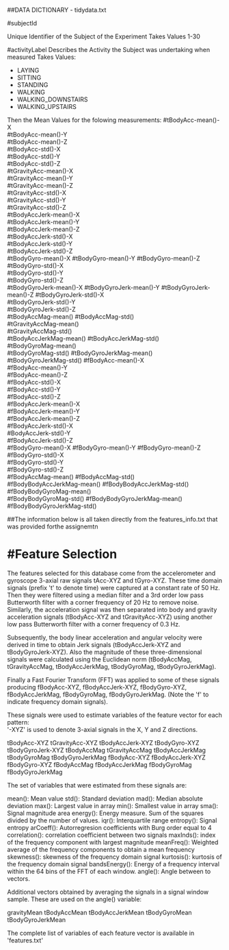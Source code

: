 
##DATA DICTIONARY - tidydata.txt

#subjectId

Unique Identifier of the Subject of the Experiment 
Takes Values 1-30

#activityLabel
Describes the Activity the Subject was undertaking when measured
Takes Values:
* LAYING
* SITTING
* STANDING
* WALKING
* WALKING_DOWNSTAIRS
* WALKING_UPSTAIRS

Then the Mean Values for the folowing measurements:
#tBodyAcc-mean()-X	
#tBodyAcc-mean()-Y	
#tBodyAcc-mean()-Z	
#tBodyAcc-std()-X	
#tBodyAcc-std()-Y	
#tBodyAcc-std()-Z	
#tGravityAcc-mean()-X	
#tGravityAcc-mean()-Y	
#tGravityAcc-mean()-Z	
#tGravityAcc-std()-X	
#tGravityAcc-std()-Y	
#tGravityAcc-std()-Z	
#tBodyAccJerk-mean()-X	
#tBodyAccJerk-mean()-Y	
#tBodyAccJerk-mean()-Z	
#tBodyAccJerk-std()-X	
#tBodyAccJerk-std()-Y	
#tBodyAccJerk-std()-Z	
#tBodyGyro-mean()-X	
#tBodyGyro-mean()-Y	
#tBodyGyro-mean()-Z	
#tBodyGyro-std()-X	
#tBodyGyro-std()-Y	
#tBodyGyro-std()-Z	
#tBodyGyroJerk-mean()-X	
#tBodyGyroJerk-mean()-Y	
#tBodyGyroJerk-mean()-Z	
#tBodyGyroJerk-std()-X	
#tBodyGyroJerk-std()-Y	
#tBodyGyroJerk-std()-Z	
#tBodyAccMag-mean()	
#tBodyAccMag-std()	
#tGravityAccMag-mean()	
#tGravityAccMag-std()	
#tBodyAccJerkMag-mean()	
#tBodyAccJerkMag-std()	
#tBodyGyroMag-mean()	
#tBodyGyroMag-std()	
#tBodyGyroJerkMag-mean()	
#tBodyGyroJerkMag-std()	
#fBodyAcc-mean()-X	
#fBodyAcc-mean()-Y	
#fBodyAcc-mean()-Z	
#fBodyAcc-std()-X	
#fBodyAcc-std()-Y	
#fBodyAcc-std()-Z	
#fBodyAccJerk-mean()-X	
#fBodyAccJerk-mean()-Y	
#fBodyAccJerk-mean()-Z	
#fBodyAccJerk-std()-X	
#BodyAccJerk-std()-Y	
#fBodyAccJerk-std()-Z	
#fBodyGyro-mean()-X	
#fBodyGyro-mean()-Y	
#fBodyGyro-mean()-Z	
#fBodyGyro-std()-X	
#fBodyGyro-std()-Y	
#fBodyGyro-std()-Z	
#fBodyAccMag-mean()	
#fBodyAccMag-std()	
#fBodyBodyAccJerkMag-mean()	
#fBodyBodyAccJerkMag-std()	
#fBodyBodyGyroMag-mean()	
#fBodyBodyGyroMag-std()	
#fBodyBodyGyroJerkMag-mean()	
#fBodyBodyGyroJerkMag-std()	





##The information below is all taken directly from the features_info.txt that was provided forthe assignemtn

#Feature Selection 
=================

The features selected for this database come from the accelerometer and gyroscope 3-axial raw signals tAcc-XYZ and tGyro-XYZ. These time domain signals (prefix 't' to denote time) were captured at a constant rate of 50 Hz. Then they were filtered using a median filter and a 3rd order low pass Butterworth filter with a corner frequency of 20 Hz to remove noise. Similarly, the acceleration signal was then separated into body and gravity acceleration signals (tBodyAcc-XYZ and tGravityAcc-XYZ) using another low pass Butterworth filter with a corner frequency of 0.3 Hz. 

Subsequently, the body linear acceleration and angular velocity were derived in time to obtain Jerk signals (tBodyAccJerk-XYZ and tBodyGyroJerk-XYZ). Also the magnitude of these three-dimensional signals were calculated using the Euclidean norm (tBodyAccMag, tGravityAccMag, tBodyAccJerkMag, tBodyGyroMag, tBodyGyroJerkMag). 

Finally a Fast Fourier Transform (FFT) was applied to some of these signals producing fBodyAcc-XYZ, fBodyAccJerk-XYZ, fBodyGyro-XYZ, fBodyAccJerkMag, fBodyGyroMag, fBodyGyroJerkMag. (Note the 'f' to indicate frequency domain signals). 

These signals were used to estimate variables of the feature vector for each pattern:  
'-XYZ' is used to denote 3-axial signals in the X, Y and Z directions.

tBodyAcc-XYZ
tGravityAcc-XYZ
tBodyAccJerk-XYZ
tBodyGyro-XYZ
tBodyGyroJerk-XYZ
tBodyAccMag
tGravityAccMag
tBodyAccJerkMag
tBodyGyroMag
tBodyGyroJerkMag
fBodyAcc-XYZ
fBodyAccJerk-XYZ
fBodyGyro-XYZ
fBodyAccMag
fBodyAccJerkMag
fBodyGyroMag
fBodyGyroJerkMag

The set of variables that were estimated from these signals are: 

mean(): Mean value
std(): Standard deviation
mad(): Median absolute deviation 
max(): Largest value in array
min(): Smallest value in array
sma(): Signal magnitude area
energy(): Energy measure. Sum of the squares divided by the number of values. 
iqr(): Interquartile range 
entropy(): Signal entropy
arCoeff(): Autorregresion coefficients with Burg order equal to 4
correlation(): correlation coefficient between two signals
maxInds(): index of the frequency component with largest magnitude
meanFreq(): Weighted average of the frequency components to obtain a mean frequency
skewness(): skewness of the frequency domain signal 
kurtosis(): kurtosis of the frequency domain signal 
bandsEnergy(): Energy of a frequency interval within the 64 bins of the FFT of each window.
angle(): Angle between to vectors.

Additional vectors obtained by averaging the signals in a signal window sample. These are used on the angle() variable:

gravityMean
tBodyAccMean
tBodyAccJerkMean
tBodyGyroMean
tBodyGyroJerkMean

The complete list of variables of each feature vector is available in 'features.txt'



